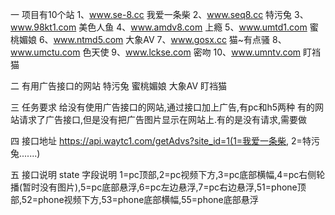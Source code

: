 一 项目有10个站
1、www.se-8.cc    我爱一条柴
2、www.seq8.cc    特污兔
3、www.98kt1.com  美色人鱼
4、www.amdv8.com  上瘾
5、www.umtd1.com  蜜桃媚娘
6、www.ntmd5.com  大象AV 
7、www.gosx.cc    猫~有点骚
8、www.umctu.com  色天使
9、www.lckse.com  密吻
10、www.umntv.com 盯裆猫

二 有用广告接口的网站
特污兔
蜜桃媚娘
大象AV
盯裆猫

三 任务要求
给没有使用广告接口的网站,通过接口加上广告,有pc和h5两种
有的网站请求了广告接口,但是没有把广告图片显示在网站上.有的是没有请求,需要做

四 接口地址
https://api.waytc1.com/getAdvs?site_id=1(1=我爱一条柴, 2=特污兔.......)

五 接口说明
state 字段说明
1=pc顶部,2=pc视频下方,3=pc底部横幅,4=pc右侧轮播(暂时没有图片),5=pc底部悬浮,6=pc左边悬浮,7=pc右边悬浮,51=phone顶部,52=phone视频下方,53=phone底部横幅,55=phone底部悬浮
